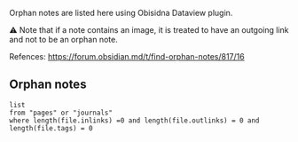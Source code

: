 Orphan notes are listed here using Obisidna Dataview plugin.

⚠️ Note that if a note contains an image, it is treated to have an outgoing link and not to be an orphan note.

Refences: https://forum.obsidian.md/t/find-orphan-notes/817/16

## Orphan notes

```dataview
list
from "pages" or "journals"
where length(file.inlinks) =0 and length(file.outlinks) = 0 and length(file.tags) = 0
```

